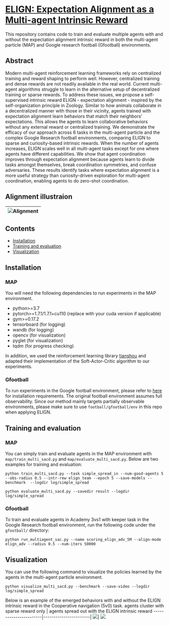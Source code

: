 # [ELIGN: Expectation Alignment as a Multi-agent Intrinsic Reward](https://arxiv.org/pdf/2210.04365.pdf)

This repository contains code to train and evaluate multiple agents with and without 
the expectation alignment intrinsic reward in both the multi-agent particle (MAP) and Google research 
football (Gfootball) environments.

## Abstract

Modern multi-agent reinforcement learning frameworks rely on centralized training and reward shaping to perform well.
However, centralized training and dense rewards are not readily available in the real world. 
Current multi-agent algorithms struggle to learn in the alternative setup of decentralized training or sparse rewards.
To address these issues, we propose a self-supervised intrinsic reward ELIGN - expectation alignment - inspired by the self-organization principle in Zoology.
Similar to how animals collaborate in a decentralized manner with those in their vicinity, agents trained with expectation alignment learn behaviors that match their neighbors' expectations.
This allows the agents to learn collaborative behaviors without any external reward or centralized training.
We demonstrate the efficacy of our approach across 6 tasks in the multi-agent particle and the complex Google Research football environments, comparing ELIGN to sparse and curiosity-based intrinsic rewards.
When the number of agents increases, ELIGN scales well in all multi-agent tasks except for one where agents have different capabilities.
We show that agent coordination improves through expectation alignment because agents learn to divide tasks amongst themselves, break coordination symmetries, and confuse adversaries.
These results identify tasks where expectation alignment is a more useful strategy than curiosity-driven exploration for multi-agent coordination, enabling agents to do zero-shot coordination.

## Alignment illustraion

| ![Alignment](docs/alignment.png) |
|:--:|

## Contents
- [Installation](#installation)
- [Training and evaluation](#training-and-evaluation)
- [Visualization](#visualization)

## Installation

### MAP

You will need the following dependencies to run experiments in the MAP environment. 
- python>=3.7
- pytorch>=1.7.1/1.7.1+cu110 (replace with your cuda version if applicable)
- gym>=0.17.2
- tensorboard (for logging)
- wandb (for logging)
- opencv (for visualization)
- pyglet (for visualization)
- tqdm (for progress checking)

In addition, we used the reinforcement learning library [tianshou](https://github.com/thu-ml/tianshou) and adapted their implementation of the Soft-Actor-Critic algorithm to our experiments. 

### Gfootball

To run experiments in the Google football environment, please refer to [here](https://github.com/google-research/football) for installation requirements. 
The original football environment assumes full observability. Since our method mainly targets partially observable environments, please make sure to use ```football/gfootball/env``` in this repo when applying ELIGN.

## Training and evaluation

### MAP

You can simply train and evaluate agents in the MAP environment with `map/train_multi_sacd.py` and `map/evaluate_multi_sacd.py`. Below are two examples for training and evaluation:

```
python train_multi_sacd.py --task simple_spread_in --num-good-agents 5 --obs-radius 0.5 --intr-rew elign_team --epoch 5 --save-models --benchmark  --logdir log/simple_spread
```

```
python evaluate_multi_sacd.py --savedir result --logdir log/simple_spread
```

### Gfootball

To train and evaluate agents in Academy 3vs1 with keeper task in the Google Research football environment, run the following code under the ```gfootball/``` directory:

```
python run_multiagent_sac.py --name scoring_elign_adv_5M --align-mode elign_adv --radius 0.5 --num-iters 50000
```

## Visualization

You can use the following command to visualize the policies learned by the agents in the multi-agent particle environment.

```
python visualize_multi_sacd.py --benchmark --save-video --logdir log/simple_spread
```

Below is an example of the emerged behaviors with and without the ELIGN intrinsic reward in the Cooperative navigation (5v0) task.
agents cluster with sparse reward only | agents spread out with the ELIGN intrinsic reward
-----------------------|-----------------------|
![](docs/coop_nav_sparse.gif)| ![](docs/coop_nav_align.gif)


